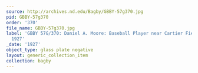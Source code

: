 ```yaml
---
source: http://archives.nd.edu/Bagby/GBBY-57g370.jpg
pid: GBBY-57g370
order: '370'
file_name: GBBY-57g370.jpg
label: 'GBBY 57G/370: Daniel A. Moore: Baseball Player near Cartier Field Stands -
  1927'
_date: '1927'
object_type: glass plate negative
layout: generic_collection_item
collection: bagby
---
```

